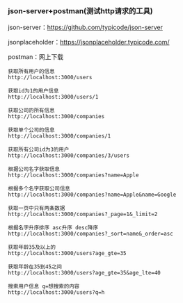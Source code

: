 ### json-server+postman(测试http请求的工具)

json-server：https://github.com/typicode/json-server

jsonplaceholder：https://jsonplaceholder.typicode.com/

postman：网上下载

```
获取所有用户的信息
http://localhost:3000/users
```
```
获取id为1的用户信息
http://localhost:3000/users/1
```
```
获取公司的所有信息
http://localhost:3000/companies
```
```
获取单个公司的信息
http://localhost:3000/companies/1
```
```
获取所有公司id为3的用户
http://localhost:3000/companies/3/users
```
```
根据公司名字获取信息
http://localhost:3000/companies?name=Apple
```
```
根据多个名字获取公司信息
http://localhost:3000/companies?name=Apple&name=Google
```
```
获取一页中只有两条数据
http://localhost:3000/companies?_page=1&_limit=2
```
```
根据名字升序排序 asc升序 desc降序
http://localhost:3000/companies?_sort=name&_order=asc
```
```
获取年龄35及以上的
http://localhost:3000/users?age_gte=35
```
```
获取年龄在35到45之间
http://localhost:3000/users?age_gte=35&age_lte=40
```
```
搜索用户信息 q=想搜索的内容
http://localhost:3000/users?q=h
```
